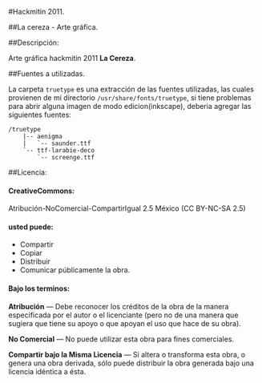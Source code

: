 #Hackmitin 2011.

##La cereza - Arte gráfica.

##Descripción:

Arte gráfica hackmitin 2011 __La Cereza__.

##Fuentes a utilizadas.

La carpeta `truetype` es una extracción de las fuentes utilizadas, las cuales provienen de mi directorio `/usr/share/fonts/truetype`, si tiene problemas para abrir alguna imagen de modo edicion(inkscape), deberia agregar las siguientes fuentes:

	/truetype
		|-- aenigma
		|   `-- saunder.ttf
		`-- ttf-larabie-deco
			`-- screenge.ttf

##Licencia:

#### CreativeCommons:
Atribución-NoComercial-CompartirIgual 2.5 México (CC BY-NC-SA 2.5)

#### usted puede:

 - Compartir 
 - Copiar
 - Distribuir
 - Comunicar públicamente la obra.
 
#### Bajo los terminos:
 
**Atribución** — Debe reconocer los créditos de la obra de la manera especificada por el autor o el licenciante (pero no de una manera que sugiera que tiene su apoyo o que apoyan el uso que hace de su obra). 
  
**No Comercial** — No puede utilizar esta obra para fines comerciales.

**Compartir bajo la Misma Licencia** — Si altera o transforma esta obra, o genera una obra derivada, sólo puede distribuir la obra generada bajo una licencia idéntica a ésta.
